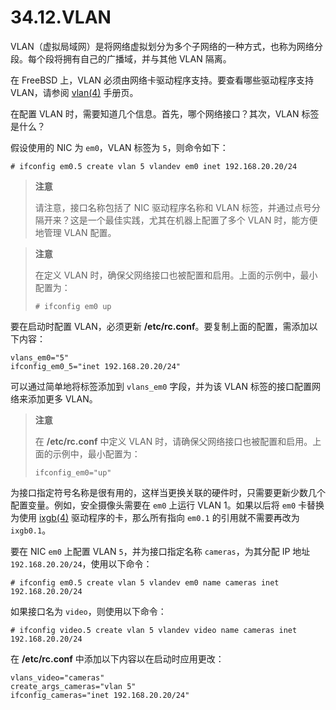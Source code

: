 # 34.12.VLAN

VLAN（虚拟局域网）是将网络虚拟划分为多个子网络的一种方式，也称为网络分段。每个段将拥有自己的广播域，并与其他 VLAN 隔离。

在 FreeBSD 上，VLAN 必须由网络卡驱动程序支持。要查看哪些驱动程序支持 VLAN，请参阅 [vlan(4)](https://man.freebsd.org/cgi/man.cgi?query=vlan&sektion=4&format=html) 手册页。

在配置 VLAN 时，需要知道几个信息。首先，哪个网络接口？其次，VLAN 标签是什么？

假设使用的 NIC 为 `em0`，VLAN 标签为 `5`，则命令如下：

```
# ifconfig em0.5 create vlan 5 vlandev em0 inet 192.168.20.20/24
```

>**注意**
>
>请注意，接口名称包括了 NIC 驱动程序名称和 VLAN 标签，并通过点号分隔开来？这是一个最佳实践，尤其在机器上配置了多个 VLAN 时，能方便地管理 VLAN 配置。

>**注意**
>
>在定义 VLAN 时，确保父网络接口也被配置和启用。上面的示例中，最小配置为：
>
>```
># ifconfig em0 up
>```

要在启动时配置 VLAN，必须更新 **/etc/rc.conf**。要复制上面的配置，需添加以下内容：

```
vlans_em0="5"
ifconfig_em0_5="inet 192.168.20.20/24"
```

可以通过简单地将标签添加到 `vlans_em0` 字段，并为该 VLAN 标签的接口配置网络来添加更多 VLAN。

>**注意**
>
>在 **/etc/rc.conf** 中定义 VLAN 时，请确保父网络接口也被配置和启用。上面的示例中，最小配置为：
>
>```
>ifconfig_em0="up"
>```

为接口指定符号名称是很有用的，这样当更换关联的硬件时，只需要更新少数几个配置变量。例如，安全摄像头需要在 `em0` 上运行 VLAN 1。如果以后将 `em0` 卡替换为使用 [ixgb(4)](https://man.freebsd.org/cgi/man.cgi?query=ixgb&sektion=4&format=html) 驱动程序的卡，那么所有指向 `em0.1` 的引用就不需要再改为 `ixgb0.1`。

要在 NIC `em0` 上配置 VLAN `5`，并为接口指定名称 `cameras`，为其分配 IP 地址 `192.168.20.20/24`，使用以下命令：

```
# ifconfig em0.5 create vlan 5 vlandev em0 name cameras inet 192.168.20.20/24
```

如果接口名为 `video`，则使用以下命令：

```
# ifconfig video.5 create vlan 5 vlandev video name cameras inet 192.168.20.20/24
```

在 **/etc/rc.conf** 中添加以下内容以在启动时应用更改：

```
vlans_video="cameras"
create_args_cameras="vlan 5"
ifconfig_cameras="inet 192.168.20.20/24"
```
